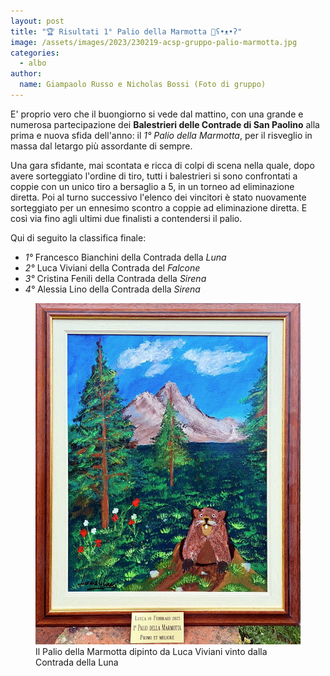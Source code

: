 ```yaml
---
layout: post
title: "🏆 Risultati 1° Palio della Marmotta 👋ʕ•ᴥ•ʔ"
image: /assets/images/2023/230219-acsp-gruppo-palio-marmotta.jpg
categories: 
  - albo
author:
  name: Giampaolo Russo e Nicholas Bossi (Foto di gruppo)
---
```


E' proprio vero che il buongiorno si vede dal mattino, con una grande e numerosa partecipazione dei **Balestrieri delle Contrade di San Paolino** alla prima e nuova sfida dell'anno: il *1° Palio della Marmotta*, per il risveglio in massa dal letargo più assordante di sempre.

<!-- more -->

Una gara sfidante, mai scontata e ricca di colpi di scena nella quale, dopo avere sorteggiato l'ordine di tiro, tutti i balestrieri si sono confrontati a coppie con un unico tiro a bersaglio a 5, in un torneo ad eliminazione diretta. Poi al turno successivo l'elenco dei vincitori è stato nuovamente sorteggiato per un ennesimo scontro a coppie ad eliminazione diretta. E così via fino agli ultimi due finalisti a contendersi il palio.

Qui di seguito la classifica finale:

* *1°* Francesco Bianchini della Contrada della *Luna*
* *2°* Luca Viviani della Contrada del *Falcone*
* *3°* Cristina Fenili della Contrada della *Sirena*
* *4°* Alessia Lino della Contrada della *Sirena*

<figure class="align-center">
    <img src="/assets/images/2023/230219-palio-marmotta-viviani.jpg" alt="palio marmotta">
  <figcaption>Il Palio della Marmotta dipinto da Luca Viviani vinto dalla Contrada della Luna</figcaption>
</figure>
